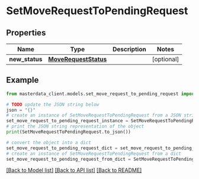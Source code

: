 # SetMoveRequestToPendingRequest


## Properties

Name | Type | Description | Notes
------------ | ------------- | ------------- | -------------
**new_status** | [**MoveRequestStatus**](MoveRequestStatus.md) |  | [optional] 

## Example

```python
from masterdata_client.models.set_move_request_to_pending_request import SetMoveRequestToPendingRequest

# TODO update the JSON string below
json = "{}"
# create an instance of SetMoveRequestToPendingRequest from a JSON string
set_move_request_to_pending_request_instance = SetMoveRequestToPendingRequest.from_json(json)
# print the JSON string representation of the object
print(SetMoveRequestToPendingRequest.to_json())

# convert the object into a dict
set_move_request_to_pending_request_dict = set_move_request_to_pending_request_instance.to_dict()
# create an instance of SetMoveRequestToPendingRequest from a dict
set_move_request_to_pending_request_from_dict = SetMoveRequestToPendingRequest.from_dict(set_move_request_to_pending_request_dict)
```
[[Back to Model list]](../README.md#documentation-for-models) [[Back to API list]](../README.md#documentation-for-api-endpoints) [[Back to README]](../README.md)


